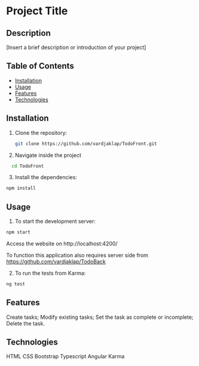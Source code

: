 # Project Title

## Description
[Insert a brief description or introduction of your project]

## Table of Contents
- [Installation](#installation)
- [Usage](#usage)
- [Features](#features)
- [Technologies](#technologies)


## Installation

1. Clone the repository:
    ```bash
   git clone https://github.com/vardjaklap/TodoFront.git
   ```
2. Navigate inside the project
 ```bash
   cd TodoFront
   ```
3. Install the dependencies:

 ```bash
npm install
   ```
## Usage

1. To start the development server:
 ```bash
npm start
   ```
Access the website on http://localhost:4200/ 

To function this application also requires server side from https://github.com/vardjaklap/TodoBack 

2. To run the tests from Karma:
 ```bash
ng test
   ```

## Features

Create tasks;
Modify existing tasks;
Set the task as complete or incomplete;
Delete the task.

## Technologies

HTML
CSS
Bootstrap
Typescript
Angular
Karma